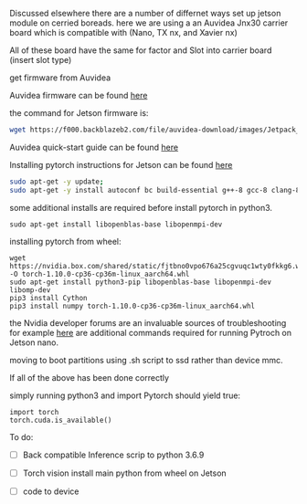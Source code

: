 Discussed elsewhere there are a number of differnet ways set up jetson module on cerried boreads.
here we are using a an Auvidea Jnx30 
carrier board which is compatible with (Nano, TX nx, and Xavier nx)

All of these board have the same for factor and Slot into carrier board (insert slot type)


get firmware from Auvidea

Auvidea  firmware can be found [here](https://auvidea.eu/firmware/)

the command for Jetson firmware is: 
```bash
wget https://f000.backblazeb2.com/file/auvidea-download/images/Jetpack_4_6/BSP/Jetpack4.6_Nano_BSP.tar.gz
```

Auvidea quick-start guide can be found [here](https://auvidea.eu/download/QuickStart.pdf)


Installing pytorch instructions for Jetson can be found [here](https://docs.nvidia.com/deeplearning/frameworks/install-pytorch-jetson-platform/index.html#prereqs-install)

```bash
sudo apt-get -y update; 
sudo apt-get -y install autoconf bc build-essential g++-8 gcc-8 clang-8 lld-8 gettext-base gfortran-8 iputils-ping libbz2-dev libc++-dev libcgal-dev libffi-dev libfreetype6-dev libhdf5-dev libjpeg-dev liblzma-dev libncurses5-dev libncursesw5-dev libpng-dev libreadline-dev libssl-dev libsqlite3-dev libxml2-dev libxslt-dev locales moreutils openssl python-openssl rsync scons python3-pip libopenblas-dev;

```

some additional installs are required before install pytorch in python3.

```
sudo apt-get install libopenblas-base libopenmpi-dev 
```


installing pytorch from wheel:


```
wget https://nvidia.box.com/shared/static/fjtbno0vpo676a25cgvuqc1wty0fkkg6.whl -O torch-1.10.0-cp36-cp36m-linux_aarch64.whl
sudo apt-get install python3-pip libopenblas-base libopenmpi-dev libomp-dev
pip3 install Cython
pip3 install numpy torch-1.10.0-cp36-cp36m-linux_aarch64.whl
```


the Nvidia developer forums are an invaluable sources of troubleshooting for example [here](https://forums.developer.nvidia.com/t/cannot-install-pytorch/149226/5?u=fdesigley) are additional commands required for running Pytroch on Jetson nano.

moving to boot partitions using .sh script to ssd rather than device mmc.



If all of the above has been done correctly

simply running python3 and import Pytorch should yield true:

```
import torch
torch.cuda.is_available()
```
To do:

- [ ] Back compatible Inference scrip to python 3.6.9
- [ ] Torch vision install main python from wheel on Jetson
- [ ] code to device 



